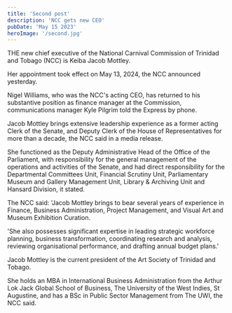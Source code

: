 ```yaml
---
title: 'Second post'
description: 'NCC gets new CEO'
pubDate: 'May 15 2023'
heroImage: '/second.jpg'
---
```

THE new chief executive of the National Carnival Commission of Trinidad and Tobago (NCC) is Keiba Jacob Mottley.

Her appointment took effect on May 13, 2024, the NCC announced yesterday.

Nigel Williams, who was the NCC's acting CEO, has returned to his substantive position as finance manager at the Commission, communications manager Kyle Pilgrim told the Express by phone.

Jacob Mottley brings extensive leadership experience as a former acting Clerk of the Senate, and Deputy Clerk of the House of Representatives for more than a decade, the NCC said in a media release.

She functioned as the Deputy Administrative Head of the Office of the Parliament, with responsibility for the general management of the operations and activities of the Senate, and had direct responsibility for the Departmental Committees Unit, Financial Scrutiny Unit, Parliamentary Museum and Gallery Management Unit, Library & Archiving Unit and Hansard Division, it stated.

The NCC said: 'Jacob Mottley brings to bear several years of experience in Finance, Business Administration, Project Management, and Visual Art and Museum Exhibition Curation.

'She also possesses significant expertise in leading strategic workforce planning, business transformation, coordinating research and analysis, reviewing organisational performance, and drafting annual budget plans.'

Jacob Mottley is the current president of the Art Society of Trinidad and Tobago.

She holds an MBA in International Business Administration from the Arthur Lok Jack Global School of Business, The University of the West Indies, St Augustine, and has a BSc in Public Sector Management from The UWI, the NCC said.


